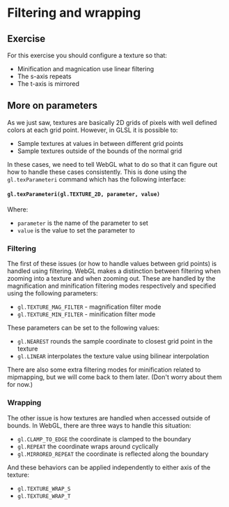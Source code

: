 # Filtering and wrapping

## Exercise

For this exercise you should configure a texture so that:

* Minification and magnication use linear filtering
* The s-axis repeats
* The t-axis is mirrored

## More on parameters

As we just saw, textures are basically 2D grids of pixels with well defined colors at each grid point.  However, in GLSL it is possible to:

* Sample textures at values in between different grid points
* Sample textures outside of the bounds of the normal grid

In these cases, we need to tell WebGL what to do so that it can figure out how to handle these cases consistently.  This is done using the `gl.texParameteri` command which has the following interface:

#### `gl.texParameteri(gl.TEXTURE_2D, parameter, value)`
Where:

* `parameter` is the name of the parameter to set
* `value` is the value to set the parameter to

### Filtering

The first of these issues (or how to handle values between grid points) is handled using filtering.  WebGL makes a distinction between filtering when zooming into a texture and when zooming out.  These are handled by the magnification and minification filtering modes respectively and specified using the following parameters:

* `gl.TEXTURE_MAG_FILTER` - magnification filter mode
* `gl.TEXTURE_MIN_FILTER` - minification filter mode

These parameters can be set to the following values:

* `gl.NEAREST` rounds the sample coordinate to closest grid point in the texture
* `gl.LINEAR` interpolates the texture value using bilinear interpolation

There are also some extra filtering modes for minification related to mipmapping, but we will come back to them later.  (Don't worry about them for now.)

### Wrapping

The other issue is how textures are handled when accessed outside of bounds.  In WebGL, there are three ways to handle this situation:

* `gl.CLAMP_TO_EDGE` the coordinate is clamped to the boundary
* `gl.REPEAT` the coordinate wraps around cyclically
* `gl.MIRRORED_REPEAT` the coordinate is reflected along the boundary

And these behaviors can be applied independently to either axis of the texture:

* `gl.TEXTURE_WRAP_S`
* `gl.TEXTURE_WRAP_T`